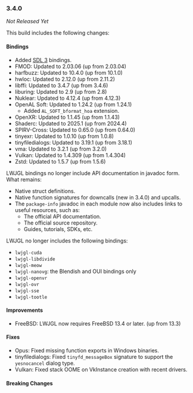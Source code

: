 ### 3.4.0

_Not Released Yet_

This build includes the following changes:

#### Bindings

- Added [SDL 3](https://libsdl.org/) bindings.
- FMOD: Updated to 2.03.06 (up from 2.03.04)
- harfbuzz: Updated to 10.4.0 (up from 10.1.0)
- hwloc: Updated to 2.12.0 (up from 2.11.2)
- libffi: Updated to 3.4.7 (up from 3.4.6)
- liburing: Updated to 2.9 (up from 2.8)
- Nuklear: Updated to 4.12.4 (up from 4.12.3)
- OpenAL Soft: Updated to 1.24.2 (up from 1.24.1)
  * Added `AL_SOFT_bformat_hoa` extension.
- OpenXR: Updated to 1.1.45 (up from 1.1.43)
- Shaderc: Updated to 2025.1 (up from 2024.4)
- SPIRV-Cross: Updated to 0.65.0 (up from 0.64.0)
- tinyexr: Updated to 1.0.10 (up from 1.0.8)
- tinyfiledialogs: Updated to 3.19.1 (up from 3.18.1)
- vma: Updated to 3.2.1 (up from 3.2.0)
- Vulkan: Updated to 1.4.309 (up from 1.4.304)
- Zstd: Updated to 1.5.7 (up from 1.5.6)

LWJGL bindings no longer include API documentation in javadoc form. What remains: 

- Native struct definitions.
- Native function signatures for downcalls (new in 3.4.0) and upcalls.
- The `package-info` javadoc in each module now also includes links to useful resources, such as: 
  * The official API documentation.
  * The official source repository.
  * Guides, tutorials, SDKs, etc.

LWJGL no longer includes the following bindings:

- `lwjgl-cuda`
- `lwjgl-libdivide`
- `lwjgl-meow`
- `lwjgl-nanovg`: the Blendish and OUI bindings only
- `lwjgl-openvr`
- `lwjgl-ovr`
- `lwjgl-sse`
- `lwjgl-tootle`

#### Improvements

- FreeBSD: LWJGL now requires FreeBSD 13.4 or later. (up from 13.3)

#### Fixes

- Opus: Fixed missing function exports in Windows binaries.
- tinyfiledialogs: Fixed `tinyfd_messageBox` signature to support the `yesnocancel` dialog type.
- Vulkan: Fixed stack OOME on VkInstance creation with recent drivers.

#### Breaking Changes
